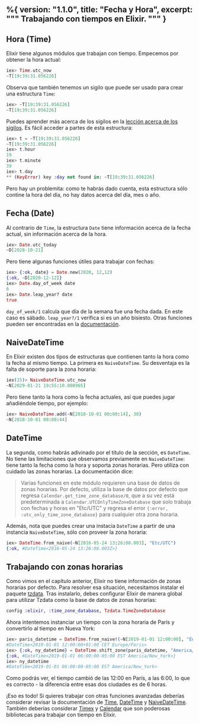 %{
  version: "1.1.0",
  title: "Fecha y Hora",
  excerpt: """
  Trabajando con tiempos en Elixir.
  """
}
---

## Hora (Time)

Elixir tiene algunos módulos que trabajan con tiempo.
Empecemos por obtener la hora actual:

```elixir
iex> Time.utc_now
~T[19:39:31.056226]
```

Observa que también tenemos un sigilo que puede ser usado para crear una estructura `Time`:

```elixir
iex> ~T[19:39:31.056226]
~T[19:39:31.056226]
```

Puedes aprender más acerca de los sigilos en la [lección acerca de los sigilos](/es/lessons/basics/sigils).
Es fácil acceder a partes de esta estructura:

```elixir
iex> t = ~T[19:39:31.056226]
~T[19:39:31.056226]
iex> t.hour
19
iex> t.minute
39
iex> t.day
** (KeyError) key :day not found in: ~T[19:39:31.056226]
```

Pero hay un problemita: como te habrás dado cuenta, esta estructura sólo contine la hora del día, no hay datos acerca del día, mes o año.

## Fecha (Date)

Al contrario de `Time`, la estructura `Date` tiene información acerca de la fecha actual, sin información acerca de la hora.

```elixir
iex> Date.utc_today
~D[2028-10-21]
```

Pero tiene algunas funciones útiles para trabajar con fechas:

```elixir
iex> {:ok, date} = Date.new(2020, 12,12)
{:ok, ~D[2020-12-12]}
iex> Date.day_of_week date
6
iex> Date.leap_year? date
true
```

`day_of_week/1` calcula que día de la semana fue una fecha dada. En este caso es sábado.
`leap_year?/1` verifica si es un año bisiesto.
Otras funciones pueden ser encontradas en la [documentación](https://hexdocs.pm/elixir/Date.html).

## NaiveDateTime

En Elixir existen dos tipos de estructuras que contienen tanto la hora como la fecha al mismo tiempo.
La primera es `NaiveDateTime`.
Su desventaja es la falta de soporte para la zona horaria: 

```elixir
iex(15)> NaiveDateTime.utc_now
~N[2029-01-21 19:55:10.008965]
```

Pero tiene tanto la hora como la fecha actuales, así que puedes jugar añadiéndole tiempo, por ejemplo:

```elixir
iex> NaiveDateTime.add(~N[2018-10-01 00:00:14], 30)
~N[2018-10-01 00:00:44]
```

## DateTime

La segunda, como habrás adivinado por el título de la sección, es `DateTime`.
No tiene las limitaciones que observamos previamente en `NaiveDateTime`: tiene tanto la fecha como la hora y soporta zonas horarias.
Pero utiliza con cuidado las zonas horarias. La documentación dice:

> Varias funciones en este módulo requieren una base de datos de zonas horarias. Por defecto, utiliza la base de datos por defecto que regresa `Calendar.get_time_zone_database/0`, que a su vez está predeterminada a `Calendar.UTCOnlyTimeZoneDatabase` que solo trabaja con fechas y horas en "Etc/UTC" y regresa el error `{:error, :utc_only_time_zone_database}` para cualquier otra zona horaria.

Además, nota que puedes crear una instacia `DateTime` a partir de una instancia `NaiveDateTime`, sólo con proveer la zona horaria:

```elixir
iex> DateTime.from_naive(~N[2016-05-24 13:26:08.003], "Etc/UTC")
{:ok, #DateTime<2016-05-24 13:26:08.003Z>}
```

## Trabajando con zonas horarias

Como vimos en el capítulo anterior, Elixir no tiene información de zonas horarias por defecto.
Para resolver esa situación, necesitamos instalar el paquete [tzdata](https://github.com/lau/tzdata).
Tras instalarlo, debes configurar Elixir de manera global para utilizar Tzdata como la base de datos de zonas horarias:

```elixir
config :elixir, :time_zone_database, Tzdata.TimeZoneDatabase
```

Ahora intentemos instanciar un tiempo con la zona horaria de París y convertirlo al tiempo en Nueva York:

```elixir
iex> paris_datetime = DateTime.from_naive!(~N[2019-01-01 12:00:00], "Europe/Paris")
#DateTime<2019-01-01 12:00:00+01:00 CET Europe/Paris>
iex> {:ok, ny_datetime} = DateTime.shift_zone(paris_datetime, "America/New_York")
{:ok, #DateTime<2019-01-01 06:00:00-05:00 EST America/New_York>}
iex> ny_datetime
#DateTime<2019-01-01 06:00:00-05:00 EST America/New_York>
```

Como podrás ver, el tiempo cambió de las 12:00 en París, a las 6:00, lo que es correcto - la diferencia entre esas dos ciudades es de 6 horas.

¡Eso es todo! Si quieres trabajar con otras funciones avanzadas deberías considerar revisar la documentación de [Time](https://hexdocs.pm/elixir/Time.html), [DateTime](https://hexdocs.pm/elixir/DateTime.html) y [NaiveDateTime](https://hexdocs.pm/elixir/NaiveDateTime.html).
También deberías considerar [Timex](https://github.com/bitwalker/timex) y [Calendar](https://github.com/lau/calendar) que son poderosas bibliotecas para trabajar con tiempo en Elixir.
